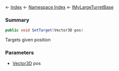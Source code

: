 ← [Index](Api-Index) ← [Namespace Index](Namespace-Index) ← [IMyLargeTurretBase](Sandbox.ModAPI.Ingame.IMyLargeTurretBase)

### Summary

```csharp
public void SetTarget(Vector3D pos)
```

Targets given position

### Parameters

* [Vector3D](VRageMath.Vector3D) pos
